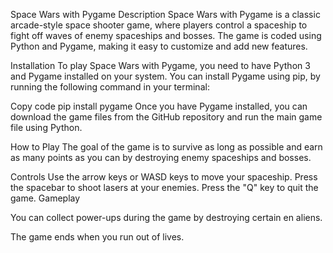 Space Wars with Pygame
Description
Space Wars with Pygame is a classic arcade-style space shooter game, where players control a spaceship to fight off waves of enemy spaceships and bosses. The game is coded using Python and Pygame, making it easy to customize and add new features.

Installation
To play Space Wars with Pygame, you need to have Python 3 and Pygame installed on your system. You can install Pygame using pip, by running the following command in your terminal:

Copy code
pip install pygame
Once you have Pygame installed, you can download the game files from the GitHub repository and run the main game file using Python.

How to Play
The goal of the game is to survive as long as possible and earn as many points as you can by destroying enemy spaceships and bosses.

Controls
Use the arrow keys or WASD keys to move your spaceship.
Press the spacebar to shoot lasers at your enemies.
Press the "Q" key to quit the game.
Gameplay

You can collect power-ups during the game by destroying certain en aliens.

The game ends when you run out of lives.


